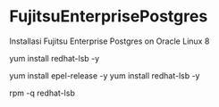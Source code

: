 # FujitsuEnterprisePostgres
Installasi Fujitsu Enterprise Postgres on Oracle Linux 8


yum install redhat-lsb -y

yum install epel-release -y
yum install redhat-lsb -y

rpm -q redhat-lsb 


